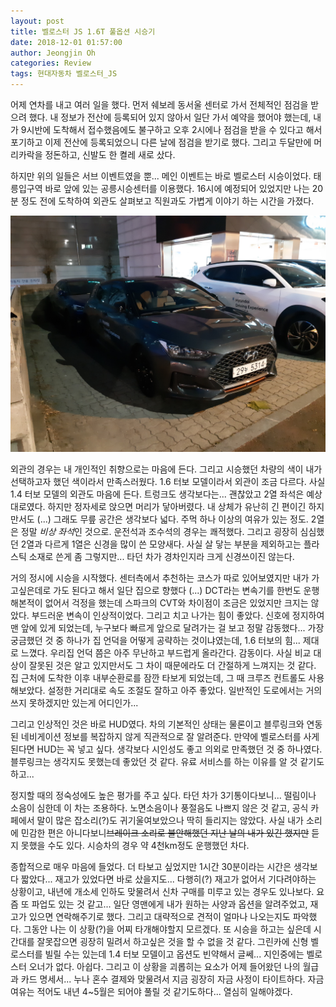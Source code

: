 ```yaml
---
layout: post
title: 벨로스터 JS 1.6T 풀옵션 시승기
date: 2018-12-01 01:57:00
author: Jeongjin Oh
categories: Review
tags: 현대자동차 벨로스터_JS
---
```


어제 연차를 내고 여러 일을 했다. 먼저 쉐보레 동서울 센터로 가서 전체적인 점검을 받으려 했다. 내 정보가 전산에 등록되어 있지 않아서 일단 가서 예약을 했어야 했는데, 내가 9시반에 도착해서 접수했음에도 불구하고 오후 2시에나 점검을 받을 수 있다고 해서 포기하고 이제 전산에 등록되었으니 다른 날에 점검을 받기로 했다. 그리고 두달만에 머리카락을 정돈하고, 신발도 한 켤레 새로 샀다.

하지만 위의 일들은 서브 이벤트였을 뿐... 메인 이벤트는 바로 벨로스터 시승이었다. 태릉입구역 바로 앞에 있는 공릉시승센터를 이용했다. 16시에 예정되어 있었지만 나는 20분 정도 전에 도착하여 외관도 살펴보고 직원과도 가볍게 이야기 하는 시간을 가졌다.

![현대자동차 벨로스터 JS 1.6T](/images/2018-12-1-Try-To-Drive-With-Veloster/1.jpg)

외관의 경우는 내 개인적인 취향으로는 마음에 든다. 그리고 시승했던 차량의 색이 내가 선택하고자 했던 색이라서 만족스러웠다. 1.6 터보 모델이라서 외관이 조금 다르다. 사실 1.4 터보 모델의 외관도 마음에 든다. 트렁크도 생각보다는... 괜찮았고 2열 좌석은 예상대로였다. 하지만 정자세로 앉으면 머리가 닿아버렸다. 내 상체가 유난히 긴 편이긴 하지만서도 (...) 그래도 무릎 공간은 생각보다 넓다. 주먹 하나 이상의 여유가 있는 정도. 2열은 정말 *비상 좌석*인 것으로. 운전석과 조수석의 경우는 쾌적했다. 그리고 굉장히 심심했던 2열과 다르게 1열은 신경을 많이 쓴 모양새다. 사실 살 닿는 부분을 제외하고는 플라스틱 소재로 쓴게 좀 그렇지만... 타던 차가 경차인지라 크게 신경쓰이진 않는다.

거의 정시에 시승을 시작했다. 센터측에서 추천하는 코스가 따로 있어보였지만 내가 가고싶은데로 가도 된다고 해서 일단 집으로 향했다 (...) DCT라는 변속기를 한번도 운행해본적이 없어서 걱정을 했는데 스파크의 CVT와 차이점이 조금은 있었지만 크지는 않았다. 부드러운 변속이 인상적이었다. 그리고 치고 나가는 힘이 좋았다. 신호에 정지하여 맨 앞에 있게 되었는데, 누구보다 빠르게 앞으로 달려가는 걸 보고 정말 감동했다... 가장 궁금했던 것 중 하나가 집 언덕을 어떻게 공략하는 것이냐였는데, 1.6 터보의 힘... 제대로 느꼈다. 우리집 언덕 쯤은 아주 무난하고 부드럽게 올라간다. 감동이다. 사실 비교 대상이 잘못된 것은 알고 있지만서도 그 차이 때문에라도 더 간절하게 느껴지는 것 같다. 집 근처에 도착한 이후 내부순환로를 잠깐 타보게 되었는데, 그 때 크루즈 컨트롤도 사용해보았다. 설정한 거리대로 속도 조절도 잘하고 아주 좋았다. 일반적인 도로에서는 거의 쓰지 못하겠지만 있는게 어디인가...

그리고 인상적인 것은 바로 HUD였다. 차의 기본적인 상태는 물론이고 블루링크와 연동된 네비게이션 정보를 복잡하지 않게 직관적으로 잘 알려준다. 만약에 벨로스터를 사게 된다면 HUD는 꼭 넣고 싶다. 생각보다 시인성도 좋고 의외로 만족했던 것 중 하나였다. 블루링크는 생각지도 못했는데 좋았던 것 같다. 유료 서비스를 하는 이유를 알 것 같기도 하고...

정지할 때의 정숙성에도 높은 평가를 주고 싶다. 타던 차가 3기통이다보니... 떨림이나 소음이 심한데 이 차는 조용하다. 노면소음이나 풍절음도 나쁘지 않은 것 같고, 공식 카페에서 말이 많은 잡소리(?)도 귀기울여보았으나 딱히 들리지는 않았다. 사실 내가 소리에 민감한 편은 아니다보니~~브레이크 소리로 불안해했던 지난 날의 내가 있긴 했지만~~ 듣지 못했을 수도 있다. 시승차의 경우 약 4천km정도 운행했던 차다.

종합적으로 매우 마음에 들었다. 더 타보고 싶었지만 1시간 30분이라는 시간은 생각보다 짧았다... 재고가 있었다면 바로 샀을지도... 다행히(?) 재고가 없어서 기다려야하는 상황이고, 내년에 개소세 인하도 맞물려서 신차 구매를 미루고 있는 경우도 있나보다. 요즘 또 파업도 있는 것 같고... 일단 영맨에게 내가 원하는 사양과 옵션을 알려주었고, 재고가 있으면 연락해주기로 했다. 그리고 대략적으로 견적이 얼마나 나오는지도 파악했다. 그동안 나는 이 상황(?)을 어찌 타개해야할지 모르겠다. 또 시승을 하고는 싶은데 시간대를 잘못잡으면 굉장히 밀려서 하고싶은 것을 할 수 없을 것 같다. 그린카에 신형 벨로스터를 빌릴 수는 있는데 1.4 터보 모델이고 옵션도 빈약해서 글쎄... 지인중에는 벨로스터 오너가 없다. 아쉽다. 그리고 이 상황을 괴롭히는 요소가 어제 들어왔던 나의 월급과 카드 명세서... 누나 혼수 결제와 맞물려서 지금 굉장히 자금 사정이 타이트하다. 자금 여유는 적어도 내년 4~5월은 되어야 풀릴 것 같기도하다... 열심히 일해야겠다.